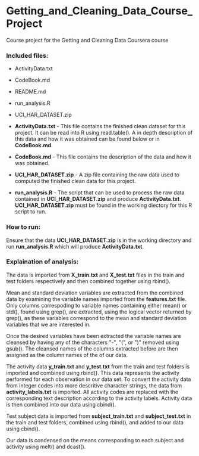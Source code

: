 Getting_and_Cleaning_Data_Course_Project
========================================

Course project for the Getting and Cleaning Data Coursera course

### Included files:

- ActivityData.txt
- CodeBook.md
- README.md
- run_analysis.R
- UCI_HAR_DATASET.zip


- **ActivityData.txt** - This file contains the finished clean dataset for this project.  It can be read into R using read.table().  A in depth description of this data and how it was obtained can be found below or in **CodeBook.md**.

- **CodeBook.md** - This file contains the description of the data and how it was obtained.

- **UCI_HAR_DATASET.zip** - A zip file containing the raw data used to computed the finished clean data for this project.

- **run_analysis.R** - The script that can be used to process the raw data contained in **UCI_HAR_DATASET.zip** and produce **ActivityData.txt**.  **UCI_HAR_DATASET.zip** must be found in the working diectory for this R script to run.

### How to run:
Ensure that the data **UCI_HAR_DATASET.zip** is in the working directory and run **run_analysis.R** which will produce **ActivityData.txt**.

### Explaination of analysis:
The data is imported from **X_train.txt** and **X_test.txt** files in the train and test folders respectively and then combined together using rbind().

Mean and standard deviation variables are extracted from the combined data by examining the variable names imported from the **features.txt** file.  Only columns correspoding to variable names containing either mean() or std(), found using grep(), are extracted, using the logical vector returned by grep(), as these variables correspond to the mean and standard deviation variables that we are interested in.

Once the desired variables have been extracted the variable names are cleansed by having any of the characters "-", "(", or ")" removed using gsub(). The cleansed names of the columns extracted before are then assigned as the column names of the of our data.

The activity data **y_train.txt** and **y_test.txt** from the train and test folders is imported and combined using rbind().  This data represents the activity performed for each observation in our data set.  To convert the activity data from integer codes into more descritive character strings, the data from **activity_labels.txt** is imported.  All activity codes are replaced with the corresponding text description according to the activity labels.  Activity data is then combined into our data using cbind().

Test subject data is imported from **subject_train.txt** and **subject_test.txt** in the train and test folders, combined using rbind(), and added to our data using cbind().

Our data is condensed on the means corresponding to each subject and activity using melt() and dcast().